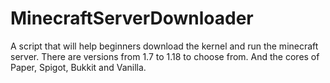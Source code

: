 # MinecraftServerDownloader
A script that will help beginners download the kernel and run the minecraft server. 
There are versions from 1.7 to 1.18 to choose from. And the cores of Paper, Spigot, Bukkit and Vanilla.

